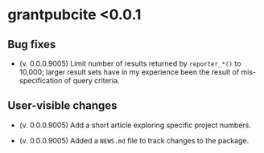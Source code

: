 # grantpubcite <0.0.1

## Bug fixes

- (v. 0.0.0.9005) Limit number of results returned by `reporter_*()`
  to 10,000; larger result sets have in my experience been the result
  of mis-specification of query criteria.

## User-visible changes

- (v. 0.0.0.9005) Add a short article exploring specific project
  numbers.

- (v. 0.0.0.9005) Added a `NEWS.md` file to track changes to the
  package.
